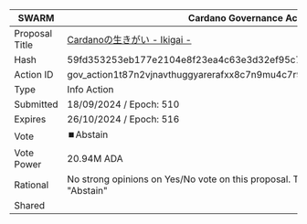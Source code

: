 |SWARM|Cardano Governance Actions|
|----------------|---------------------------|
|Proposal Title|[Cardanoの生きがい - Ikigai -](https://adastat.net/governances/59fd353253eb177e2104e8f23ea4c63e3d32ef95c7865d03e90d3884424dc1db00)|
|Hash|59fd353253eb177e2104e8f23ea4c63e3d32ef95c7865d03e90d3884424dc1db00|
|Action ID|gov_action1t87n2vjnavthuggyarerafxx8c7n9mu4c7r96qlfp5uggsjdc8dsqymg588|
|Type|Info Action|
|Submitted|18/09/2024 / Epoch: 510|
|Expires|26/10/2024 / Epoch: 516|
|Vote|⏹️Abstain|
|Vote Power|20.94M ADA|
|Rational|No strong opinions on Yes/No vote on this proposal. Therefore SWARM pool votes "Abstain"|
|Shared||
